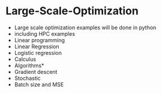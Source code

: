 # Large-Scale-Optimization

* Large scale optimization examples will be done in python
* including HPC examples
* Linear programming
* Linear Regression
* Logistic regression
* Calculus
* Algorithms*
* Gradient descent
* Stochastic
* Batch size and MSE
